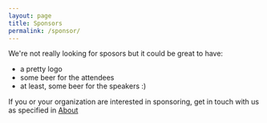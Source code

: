 ```yaml
---
layout: page
title: Sponsors
permalink: /sponsor/
---
```


We're not really looking for sposors but it could be great to have:
* a pretty logo
* some beer for the attendees
* at least, some beer for the speakers :)

If you or your organization are interested in sponsoring, get in touch
with us as specified in <a href="{{ site.baseurl }}/about">About</a>
